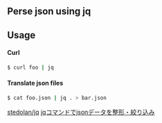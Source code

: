 ## Perse json using jq

## Usage

#### Curl

```sh
$ curl foo | jq
```

#### Translate json files

```sh
$ cat foo.json | jq . > bar.json
```

[stedolan/jq](https://github.com/stedolan/jq)
[jqコマンドでjsonデータを整形・絞り込み](https://qiita.com/Nakau/items/272bfd00b7a83d162e3a)
